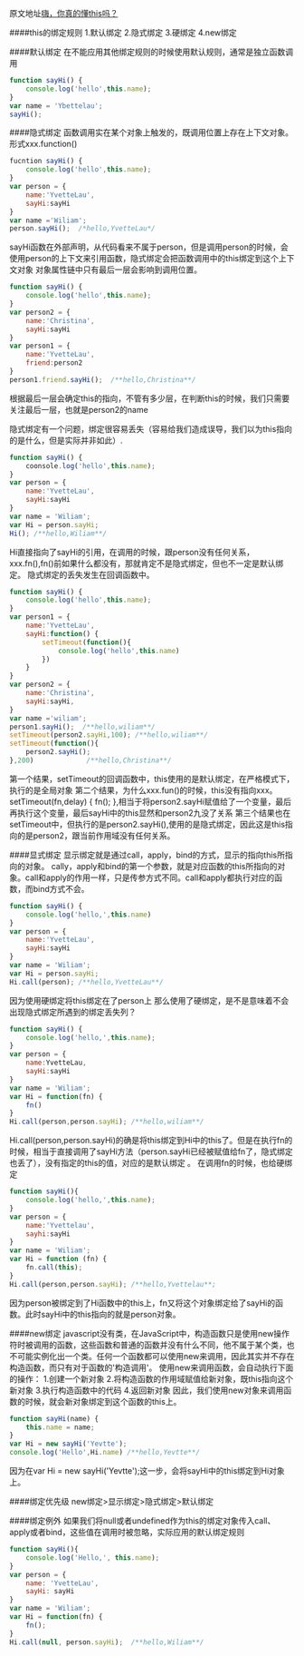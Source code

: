 原文地址[嗨，你真的懂this吗？](https://juejin.im/post/5c96d0c751882511c832ff7b)

####this的绑定规则
1.默认绑定
2.隐式绑定
3.硬绑定
4.new绑定

####默认绑定
在不能应用其他绑定规则的时候使用默认规则，通常是独立函数调用
```js
function sayHi() {
    console.log('hello',this.name);
}
var name = 'Ybettelau';
sayHi();
```

####隐式绑定
函数调用实在某个对象上触发的，既调用位置上存在上下文对象。形式xxx.function()
```js
fucntion sayHi() {
    console.log('hello',this.name);
}
var person = {
    name:'YvetteLau',
    sayHi:sayHi
}
var name ='Wiliam';
person.sayHi();  /*hello,YvetteLau*/
```
sayHi函数在外部声明，从代码看来不属于person，但是调用person的时候，会使用person的上下文来引用函数，隐式绑定会把函数调用中的this绑定到这个上下文对象
对象属性链中只有最后一层会影响到调用位置。

```js
function sayHi() {
    console.log('hello',this.name);
}
var person2 = {
    name:'Christina',
    sayHi:sayHi
}
var person1 = {
    name:'YvetteLau',
    friend:person2
}
person1.friend.sayHi();  /**hello,Christina**/
```
根据最后一层会确定this的指向，不管有多少层，在判断this的时候，我们只需要关注最后一层，也就是person2的name

隐式绑定有一个问题，绑定很容易丢失（容易给我们造成误导，我们以为this指向的是什么，但是实际并非如此）.

```js
function sayHi() {
    coonsole.log('hello',this.name);
}
var person = {
    name:'YvetteLau',
    sayHi:sayHi
}
var name = 'Wiliam';
var Hi = person.sayHi;
Hi(); /**hello,Wiliam**/
```
Hi直接指向了sayHi的引用，在调用的时候，跟person没有任何关系，xxx.fn(),fn()前如果什么都没有，那就肯定不是隐式绑定，但也不一定是默认绑定。
隐式绑定的丢失发生在回调函数中。
```js
function sayHi() {
    console.log('hello',this.name);
}
var person1 = {
    name:'YvetteLau',
    sayHi:function() {
        setTimeout(function(){
            console.log('hello',this.name)
        })
    }
}
var person2 = {
    name:'Christina',
    sayHi:sayHi,
}
var name ='wiliam';
person1.sayHi();  /**hello,wiliam**/
setTimeout(person2.sayHi,100); /**hello,wiliam**/
setTimeout(function(){
    person2.sayHi();
},200)             /**hello,Christina**/
```
第一个结果，setTimeout的回调函数中，this使用的是默认绑定，在严格模式下，执行的是全局对象
第二个结果，为什么xxx.fun()的时候，this没有指向xxx。
setTimeout(fn,delay) {
    fn();
},相当于将person2.sayHi赋值给了一个变量，最后再执行这个变量，最后sayHi中的this显然和person2九没了关系
第三个结果也在setTimeout中，但执行的是person2.sayHi(),使用的是隐式绑定，因此这是this指向的是person2，跟当前作用域没有任何关系。

####显式绑定
显示绑定就是通过call，apply，bind的方式，显示的指向this所指向的对象。
cally，apply和bind的第一个参数，就是对应函数的this所指向的对象。call和apply的作用一样，只是传参方式不同。call和apply都执行对应的函数，而bind方式不会。

```js
function sayHi() {
    console.log('hello,',this.name)
}
var person = {
    name:'YvetteLau',
    sayHi:sayHi
}
var name = 'Wiliam';
var Hi = person.sayHi;
Hi.call(person); /**hello,YvetteLau**/
```
因为使用硬绑定将this绑定在了person上
那么使用了硬绑定，是不是意味着不会出现隐式绑定所遇到的绑定丢失列？

```js
function sayHi() {
    console.log('hello,',this.name);
}
var person = {
    name:YvetteLau,
    sayHi:sayHi
}
var name = 'Wiliam';
var Hi = function(fn) {
    fn()
}
Hi.call(person,person.sayHi); /**hello,wiliam**/
```
Hi.call(person,person.sayHi)的确是将this绑定到Hi中的this了。但是在执行fn的时候，相当于直接调用了sayHi方法（person.sayHi已经被赋值给fn了，隐式绑定也丢了），没有指定的this的值，对应的是默认绑定
。
在调用fn的时候，也给硬绑定
```js
function sayHi(){
    console.log('hello,',this.name);
}
var person = {
    name:'Yvettelau',
    sayhi:sayHi
}
var name = 'Wiliam';
var Hi = function (fn) {
    fn.call(this);
}
Hi.call(person,person.sayHi); /**hello,Yvettelau**;
```
因为person被绑定到了Hi函数中的this上，fn又将这个对象绑定给了sayHi的函数。此时sayHi中的this指向的就是person对象。

####new绑定
javascript没有类，在JavaScript中，构造函数只是使用new操作符时被调用的函数，这些函数和普通的函数并没有什么不同，他不属于某个类，也不可能实例化出一个类。任何一个函数都可以使用new来调用，因此其实并不存在构造函数，而只有对于函数的'构造调用'。
    使用new来调用函数，会自动执行下面的操作：
1.创建一个新对象
2.将构造函数的作用域赋值给新对象，既this指向这个新对象
3.执行构造函数中的代码
4.返回新对象
因此，我们使用new对象来调用函数的时候，就会新对象绑定到这个函数的this上。
```js
function sayHi(name) {
    this.name = name;
}
var Hi = new sayHi('Yevtte');
console.log('Hello',Hi.name) /**hello,Yevtte**/
```
因为在var Hi = new sayHi('Yevtte');这一步，会将sayHi中的this绑定到Hi对象上。

####绑定优先级
new绑定>显示绑定>隐式绑定>默认绑定

####绑定例外
如果我们将null或者undefined作为this的绑定对象传入call、apply或者bind，这些值在调用时被忽略，实际应用的默认绑定规则
```js
function sayHi(){
    console.log('Hello,', this.name);
}
var person = {
    name: 'YvetteLau',
    sayHi: sayHi
}
var name = 'Wiliam';
var Hi = function(fn) {
    fn();
}
Hi.call(null, person.sayHi);  /**hello,Wiliam**/
```




